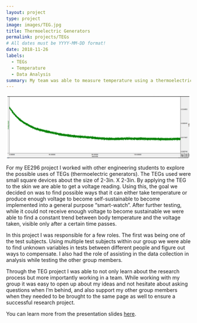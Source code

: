 ```yaml
---
layout: project
type: project
image: images/TEG.jpg
title: Thermoelectric Generators
permalink: projects/TEGs
# All dates must be YYYY-MM-DD format!
date: 2018-11-26
labels:
  - TEGs
  - Temperature
  - Data Analysis
summary: My team was able to measure temperature using a thermoelectric generator.
---
```


  <img class="ui image" src="../images/voltage.png">

For my EE296 project I worked with other engineering students to explore the possible uses of TEGs (thermoelectric generators). The TEGs used were small square devices about the size of 2-3in. X 2-3in. By applying the TEG to the skin we are able to get a voltage reading. Using this, the goal we decided on was to find possible ways that it can either take temperature or produce enough voltage to become self-sustainable to become implemented into a general purpose “smart-watch”. After further testing, while it could not receive enough voltage to become sustainable we were able to find a constant trend between body temperature and the voltage taken, visible only after a certain time passes. 

In this project I was responsible for a few roles. The first was being one of the test subjects. Using multiple test subjects within our group we were able to find unknown variables in tests between different people and figure out ways to compensate. I also had the role of assisting in the data collection in analysis while testing the other group members. 

Through the TEG project I was able to not only learn about the research process but more importantly working in a team. While working with my group it was easy to open up about my ideas and not hesitate about asking questions when I’m behind, and also support my other group members when they needed to be brought to the same page as well to ensure a successful research project. 


You can learn more from the presentation slides [here](https://docs.google.com/presentation/d/1Wd9EiDuet3_Qhaa8MyA_xCWG95ytlmQTeTipVkD3kEA/edit?usp=sharing).



